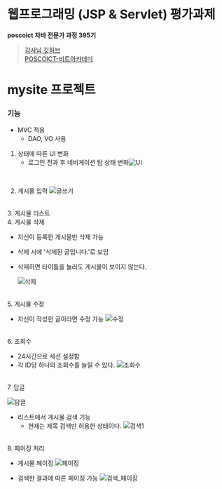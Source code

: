 # 웹프로그래밍 (JSP & Servlet) 평가과제

**poscoict 자바 전문가 과정 395기**

> [강사님 깃허브](https://github.com/kickscar)<br>
> [POSCOICT-비트아카데미](https://github.com/poscoict-bitacademy)

# **mysite 프로젝트**
### 기능
+ MVC 적용
	+ DAO, VO 사용
1. 상태에 따른 UI 변화
	+ 로그인 전과 후 네비게이션 탑 상태 변화![UI](https://user-images.githubusercontent.com/61460836/150640512-a6ad1616-a685-4ff7-acae-62dbfcb45bf2.gif)

<br>

2. 게시물 입력
![글쓰기](https://user-images.githubusercontent.com/61460836/150640513-adf827aa-3f3e-4fc4-8fed-c90138fea51f.gif)

<br>
3. 게시물 리스트

<br>
4. 게시물 삭제

+ 자신이 등록한 게시물만 삭제 가능
+ 삭제 시에 '삭제된 글입니다.'로 보임
+ 삭제하면 타이틀을 눌러도 게시물이 보이지 않는다.

	![삭제](https://user-images.githubusercontent.com/61460836/150640505-cc38880d-7b27-4687-91a1-a2055bd517f9.gif)

<br>
5. 게시물 수정

+ 자신이 작성한 글이라면 수정 가능
	![수정](https://user-images.githubusercontent.com/61460836/150641085-016e5c85-ffae-479a-b242-b31193bf21fe.gif)

<br>
6. 조회수

+ 24시간으로 세션 설정함
+ 각 ID당 하나의 조회수를 늘릴 수 있다. 
	![조회수](https://user-images.githubusercontent.com/61460836/150640510-e055b9b8-0843-4f2e-9c74-3551c266e9ca.gif)

<br>
7. 답글

![답글](https://user-images.githubusercontent.com/61460836/150640516-2e33c711-4b3b-4bc3-85eb-01f587969a9e.gif)

+ 리스트에서 게시물 검색 기능
	+ 현재는 제목 검색만 허용한 상태이다.
![검색1](https://user-images.githubusercontent.com/61460836/150640806-069841a7-e4c9-4caf-acda-2b5f7c4d3b6b.gif)

<br>
8. 페이징 처리

+ 게시물 페이징
![페이징](https://user-images.githubusercontent.com/61460836/150640807-c7d6644c-743c-4542-8b9e-08363b8467b7.gif)

+ 검색한 결과에 따른 페이징 가능
![검색_페이징](https://user-images.githubusercontent.com/61460836/150640804-4bf04728-7701-42bc-b1e7-4c65fb8afeee.gif)